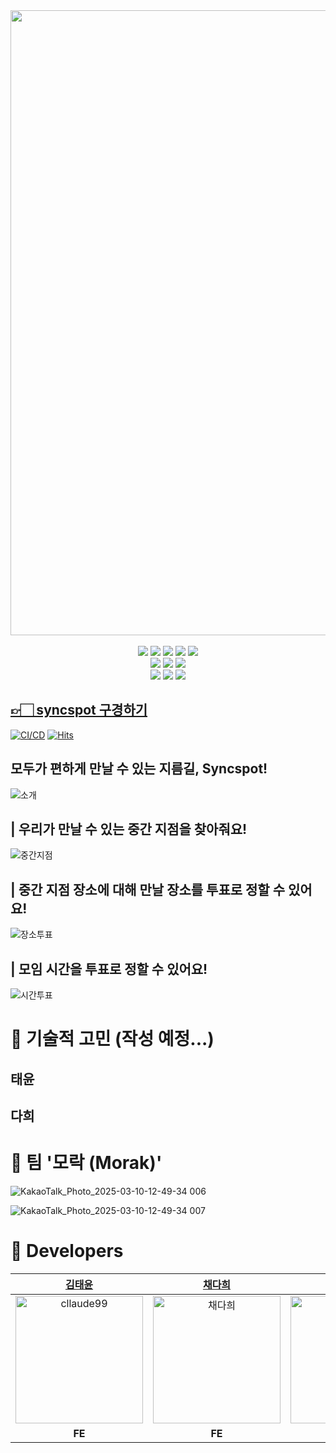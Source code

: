 <div align="center">
    <img src="https://github.com/user-attachments/assets/414c6915-f91c-4fe0-8be5-eb4f6c92523c" width="1000" />  <br/><br/>
    <img src="https://img.shields.io/badge/Node.js-22.7.0-339933?logo=nodedotjs"/>
    <img src="https://img.shields.io/badge/React-18.3.1-61DAFB?logo=react"/>
    <img src="https://img.shields.io/badge/TypeScript-5.6.3-3178C6?logo=typescript"/>
    <img src="https://img.shields.io/badge/Vite-5.4.10-646CFF?logo=vite"/>
    <img src="https://img.shields.io/badge/Yarn-4.5.1-2C8EBB?logo=yarn"/>
    <br />
    <img src="https://img.shields.io/badge/Tailwind_CSS-3.4.14-06B6D4?logo=tailwindcss"/>
    <img src="https://img.shields.io/badge/React_Query-5.59.20-FF4154?logo=reactquery"/>
    <img src="https://img.shields.io/badge/React_Router-6.28.0-CA4245?logo=reactrouter"/>
    <br />
    <img src="https://img.shields.io/badge/Zustand-5.0.2-000000?logo=zustand"/>
    <img src="https://img.shields.io/badge/Axios-1.7.7-5A29E4?logo=axios"/>
    <img src="https://img.shields.io/badge/ESLint-9.13.0-4B32C3?logo=eslint"/>
</div>

## [👉🏻 syncspot 구경하기](https://syncspot.kr/)

[![CI/CD](https://github.com/Cotato-Syncspot/Syncspot-FE/actions/workflows//cicd.yml/badge.svg)](https://github.com/Cotato-Syncspot/Syncspot-FE/actions/workflows//cicd.yml)
[![Hits](https://hits.seeyoufarm.com/api/count/incr/badge.svg?url=https%3A%2F%2Fgithub.com%2FCotato-Syncspot%2FSyncspot-FE&count_bg=%235786FF&title_bg=%23555555&icon=googlemaps.svg&icon_color=%23E7E7E7&title=syncspot&edge_flat=false)](https://hits.seeyoufarm.com)

## 모두가 편하게 만날 수 있는 지름길, Syncspot!<br/>

![소개](https://github.com/user-attachments/assets/20714dbf-f7e4-4b94-9028-804873fc5af7)

## | 우리가 만날 수 있는 중간 지점을 찾아줘요!

![중간지점](https://github.com/user-attachments/assets/2c53e942-5e9b-48eb-a338-dd966cc48e81)

## | 중간 지점 장소에 대해 만날 장소를 투표로 정할 수 있어요!

![장소투표](https://github.com/user-attachments/assets/360e4c3d-0caa-46a4-b570-8a6d8092714b)

## | 모임 시간을 투표로 정할 수 있어요!

![시간투표](https://github.com/user-attachments/assets/cc9f5002-8a2b-4392-83df-afb426581b48)

# 🤔 기술적 고민 (작성 예정...)

## 태윤

## 다희

# 🍻 팀 '모락 (Morak)'

![KakaoTalk_Photo_2025-03-10-12-49-34 006](https://github.com/user-attachments/assets/5aa12558-7a1c-4a3b-9f9b-61526b8e729c)

![KakaoTalk_Photo_2025-03-10-12-49-34 007](https://github.com/user-attachments/assets/5e0309a3-0b8f-48cd-8461-c25b1d4a5504)


# 🐬 Developers
|                                               [김태윤](https://github.com/Cllaude99)                                                |                                                  [채다희](https://github.com/chae-dahee)                                                  |                                               [윤찬호](https://github.com/yooooonshine)                                                |                                                   [신예진](https://github.com/shinyj0)                                                   | 
| :--------------------------------------------------------------------------------------------------------------------------------------: | :---------------------------------------------------------------------------------------------------------------------------------------------: | :---------------------------------------------------------------------------------------------------------------------------------------------: | :---------------------------------------------------------------------------------------------------------------------------------------------: | 
| <img width="204" alt="cllaude99" src="https://github.com/user-attachments/assets/dce3081c-91b1-47df-8365-d9e241ecd7c8"> | <img width="204" alt="채다희" src="https://github.com/user-attachments/assets/eafb84c4-858a-4c52-a3fd-50dd1a5bf8b0"> | <img width="204" alt="윤찬호" src="https://github.com/user-attachments/assets/91e8ebe7-61f4-4b3c-8005-868869772289"> | <img width="204" alt="신예진" src="https://github.com/user-attachments/assets/df456ca0-e3d9-4a5d-b4df-05ef762f4e73"> | 
|                                                                 **FE**                                                                 |                                                                    **FE**                                                                     |                                                                    **BE**                                                                     |                                                                    **BE**                                                                     |
